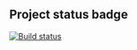 ## Project status badge
[![Build status](https://ci.appveyor.com/api/projects/status/tldeoimkuh5vyosc?svg=true)](https://ci.appveyor.com/project/Urvantseva/postman)